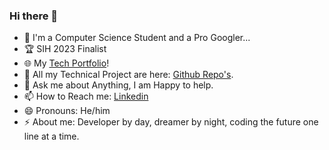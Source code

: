  ### Hi there 👋

- 🔭 I'm a Computer Science Student and a Pro Googler...
- 🏆 SIH 2023 Finalist
- 🌐 My [Tech Portfolio](https://www.imabhisht.com)!
- 🌱 All my Technical Project are here: [Github Repo's](https://github.com/imabhisht?tab=repositories).
- 💬 Ask me about Anything, I am Happy to help.
- 📫 How to Reach me: [Linkedin](https://www.linkedin.com/in/imabhisht/)
- 😄 Pronouns: He/him
- ⚡ About me: Developer by day, dreamer by night, coding the future one line at a time.
